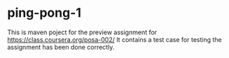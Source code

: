 ping-pong-1
===========

This is maven poject for the preview assignment for https://class.coursera.org/posa-002/
It contains a test case for testing the assignment has been done correctly.



